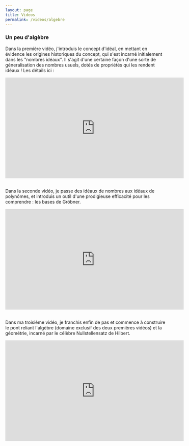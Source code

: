 ```yaml
---
layout: page
title: Videos
permalink: /videos/algebre
---
```


<h3>Un peu d'algèbre</h3>

Dans la première vidéo, j'introduis le concept d'idéal, en mettant en évidence les origines historiques du concept, qui s'est incarné initialement dans les "nombres idéaux". Il s'agit d'une certaine façon d'une sorte de géneralisation des nombres usuels, dotés de propriétés qui les rendent idéaux ! Les détails ici :

<center><iframe width="560" height="315" src="https://www.youtube.com/embed/WTuqN5YtWKo" frameborder="0" allow="autoplay; encrypted-media" allowfullscreen></iframe></center>

<br>

Dans la seconde vidéo, je passe des idéaux de nombres aux idéaux de polynômes, et introduis un outil d'une prodigieuse efficacité pour les comprendre : les bases de Gröbner.

<center><iframe width="560" height="315" src="https://www.youtube.com/embed/WvbAfhOH4ik" frameborder="0" allow="autoplay; encrypted-media" allowfullscreen></iframe></center>

<br>

Dans ma troisième vidéo, je franchis enfin de pas et commence à construire le pont reliant l'algèbre (domaine exclusif des deux premières vidéos) et la géométrie, incarné par le célèbre Nullstellensatz de Hilbert.

<center><iframe width="560" height="315" src="https://www.youtube.com/embed/SU6TsD3TM4k" frameborder="0" allow="autoplay; encrypted-media" allowfullscreen></iframe></center>


